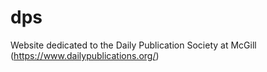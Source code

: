 # dps
Website dedicated to the Daily Publication Society at McGill (https://www.dailypublications.org/)
